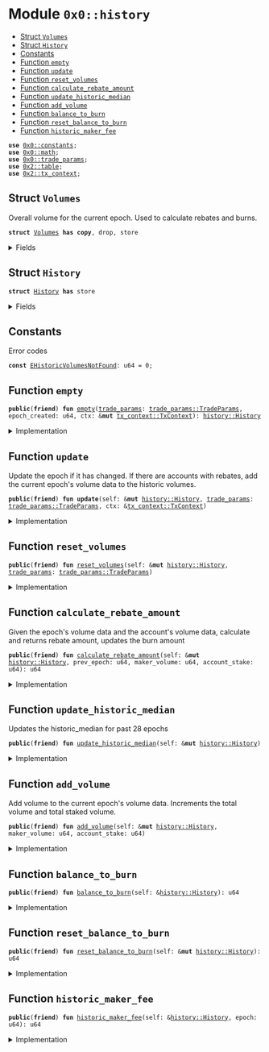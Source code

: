 
<a name="0x0_history"></a>

# Module `0x0::history`



-  [Struct `Volumes`](#0x0_history_Volumes)
-  [Struct `History`](#0x0_history_History)
-  [Constants](#@Constants_0)
-  [Function `empty`](#0x0_history_empty)
-  [Function `update`](#0x0_history_update)
-  [Function `reset_volumes`](#0x0_history_reset_volumes)
-  [Function `calculate_rebate_amount`](#0x0_history_calculate_rebate_amount)
-  [Function `update_historic_median`](#0x0_history_update_historic_median)
-  [Function `add_volume`](#0x0_history_add_volume)
-  [Function `balance_to_burn`](#0x0_history_balance_to_burn)
-  [Function `reset_balance_to_burn`](#0x0_history_reset_balance_to_burn)
-  [Function `historic_maker_fee`](#0x0_history_historic_maker_fee)


<pre><code><b>use</b> <a href="constants.md#0x0_constants">0x0::constants</a>;
<b>use</b> <a href="math.md#0x0_math">0x0::math</a>;
<b>use</b> <a href="trade_params.md#0x0_trade_params">0x0::trade_params</a>;
<b>use</b> <a href="dependencies/sui-framework/table.md#0x2_table">0x2::table</a>;
<b>use</b> <a href="dependencies/sui-framework/tx_context.md#0x2_tx_context">0x2::tx_context</a>;
</code></pre>



<a name="0x0_history_Volumes"></a>

## Struct `Volumes`

Overall volume for the current epoch. Used to calculate rebates and burns.


<pre><code><b>struct</b> <a href="history.md#0x0_history_Volumes">Volumes</a> <b>has</b> <b>copy</b>, drop, store
</code></pre>



<details>
<summary>Fields</summary>


<dl>
<dt>
<code>total_volume: u64</code>
</dt>
<dd>

</dd>
<dt>
<code>total_staked_volume: u64</code>
</dt>
<dd>

</dd>
<dt>
<code>total_fees_collected: u64</code>
</dt>
<dd>

</dd>
<dt>
<code>historic_median: u64</code>
</dt>
<dd>

</dd>
<dt>
<code><a href="trade_params.md#0x0_trade_params">trade_params</a>: <a href="trade_params.md#0x0_trade_params_TradeParams">trade_params::TradeParams</a></code>
</dt>
<dd>

</dd>
</dl>


</details>

<a name="0x0_history_History"></a>

## Struct `History`



<pre><code><b>struct</b> <a href="history.md#0x0_history_History">History</a> <b>has</b> store
</code></pre>



<details>
<summary>Fields</summary>


<dl>
<dt>
<code>epoch: u64</code>
</dt>
<dd>

</dd>
<dt>
<code>epoch_created: u64</code>
</dt>
<dd>

</dd>
<dt>
<code>volumes: <a href="history.md#0x0_history_Volumes">history::Volumes</a></code>
</dt>
<dd>

</dd>
<dt>
<code>historic_volumes: <a href="dependencies/sui-framework/table.md#0x2_table_Table">table::Table</a>&lt;u64, <a href="history.md#0x0_history_Volumes">history::Volumes</a>&gt;</code>
</dt>
<dd>

</dd>
<dt>
<code>balance_to_burn: u64</code>
</dt>
<dd>

</dd>
</dl>


</details>

<a name="@Constants_0"></a>

## Constants


<a name="0x0_history_EHistoricVolumesNotFound"></a>

Error codes


<pre><code><b>const</b> <a href="history.md#0x0_history_EHistoricVolumesNotFound">EHistoricVolumesNotFound</a>: u64 = 0;
</code></pre>



<a name="0x0_history_empty"></a>

## Function `empty`



<pre><code><b>public</b>(<b>friend</b>) <b>fun</b> <a href="history.md#0x0_history_empty">empty</a>(<a href="trade_params.md#0x0_trade_params">trade_params</a>: <a href="trade_params.md#0x0_trade_params_TradeParams">trade_params::TradeParams</a>, epoch_created: u64, ctx: &<b>mut</b> <a href="dependencies/sui-framework/tx_context.md#0x2_tx_context_TxContext">tx_context::TxContext</a>): <a href="history.md#0x0_history_History">history::History</a>
</code></pre>



<details>
<summary>Implementation</summary>


<pre><code><b>public</b>(package) <b>fun</b> <a href="history.md#0x0_history_empty">empty</a>(
    <a href="trade_params.md#0x0_trade_params">trade_params</a>: TradeParams,
    epoch_created: u64,
    ctx: &<b>mut</b> TxContext,
): <a href="history.md#0x0_history_History">History</a> {
    <b>let</b> volumes = <a href="history.md#0x0_history_Volumes">Volumes</a> {
        total_volume: 0,
        total_staked_volume: 0,
        total_fees_collected: 0,
        historic_median: 0,
        <a href="trade_params.md#0x0_trade_params">trade_params</a>,
    };
    <b>let</b> <b>mut</b> <a href="history.md#0x0_history">history</a> = <a href="history.md#0x0_history_History">History</a> {
        epoch: ctx.epoch(),
        epoch_created,
        volumes,
        historic_volumes: <a href="dependencies/sui-framework/table.md#0x2_table_new">table::new</a>(ctx),
        balance_to_burn: 0,
    };
    <a href="history.md#0x0_history">history</a>.historic_volumes.add(ctx.epoch(), volumes);

    <a href="history.md#0x0_history">history</a>
}
</code></pre>



</details>

<a name="0x0_history_update"></a>

## Function `update`

Update the epoch if it has changed.
If there are accounts with rebates, add the current epoch's volume data to the historic volumes.


<pre><code><b>public</b>(<b>friend</b>) <b>fun</b> <b>update</b>(self: &<b>mut</b> <a href="history.md#0x0_history_History">history::History</a>, <a href="trade_params.md#0x0_trade_params">trade_params</a>: <a href="trade_params.md#0x0_trade_params_TradeParams">trade_params::TradeParams</a>, ctx: &<a href="dependencies/sui-framework/tx_context.md#0x2_tx_context_TxContext">tx_context::TxContext</a>)
</code></pre>



<details>
<summary>Implementation</summary>


<pre><code><b>public</b>(package) <b>fun</b> <b>update</b>(
    self: &<b>mut</b> <a href="history.md#0x0_history_History">History</a>,
    <a href="trade_params.md#0x0_trade_params">trade_params</a>: TradeParams,
    ctx: &TxContext,
) {
    <b>let</b> epoch = ctx.epoch();
    <b>if</b> (self.epoch == epoch) <b>return</b>;
    <b>if</b> (self.historic_volumes.contains(self.epoch)) {
        self.historic_volumes.remove(self.epoch);
    };
    self.<a href="history.md#0x0_history_update_historic_median">update_historic_median</a>();
    self.historic_volumes.add(self.epoch, self.volumes);

    self.epoch = epoch;
    self.<a href="history.md#0x0_history_reset_volumes">reset_volumes</a>(<a href="trade_params.md#0x0_trade_params">trade_params</a>);
    self.historic_volumes.add(self.epoch, self.volumes);
}
</code></pre>



</details>

<a name="0x0_history_reset_volumes"></a>

## Function `reset_volumes`



<pre><code><b>public</b>(<b>friend</b>) <b>fun</b> <a href="history.md#0x0_history_reset_volumes">reset_volumes</a>(self: &<b>mut</b> <a href="history.md#0x0_history_History">history::History</a>, <a href="trade_params.md#0x0_trade_params">trade_params</a>: <a href="trade_params.md#0x0_trade_params_TradeParams">trade_params::TradeParams</a>)
</code></pre>



<details>
<summary>Implementation</summary>


<pre><code><b>public</b>(package) <b>fun</b> <a href="history.md#0x0_history_reset_volumes">reset_volumes</a>(
    self: &<b>mut</b> <a href="history.md#0x0_history_History">History</a>,
    <a href="trade_params.md#0x0_trade_params">trade_params</a>: TradeParams,
) {
    self.volumes = <a href="history.md#0x0_history_Volumes">Volumes</a> {
        total_volume: 0,
        total_staked_volume: 0,
        total_fees_collected: 0,
        historic_median: 0,
        <a href="trade_params.md#0x0_trade_params">trade_params</a>,
    };
}
</code></pre>



</details>

<a name="0x0_history_calculate_rebate_amount"></a>

## Function `calculate_rebate_amount`

Given the epoch's volume data and the account's volume data,
calculate and returns rebate amount, updates the burn amount


<pre><code><b>public</b>(<b>friend</b>) <b>fun</b> <a href="history.md#0x0_history_calculate_rebate_amount">calculate_rebate_amount</a>(self: &<b>mut</b> <a href="history.md#0x0_history_History">history::History</a>, prev_epoch: u64, maker_volume: u64, account_stake: u64): u64
</code></pre>



<details>
<summary>Implementation</summary>


<pre><code><b>public</b>(package) <b>fun</b> <a href="history.md#0x0_history_calculate_rebate_amount">calculate_rebate_amount</a>(
    self: &<b>mut</b> <a href="history.md#0x0_history_History">History</a>,
    prev_epoch: u64,
    maker_volume: u64,
    account_stake: u64,
): u64 {
    <b>assert</b>!(self.historic_volumes.contains(prev_epoch), <a href="history.md#0x0_history_EHistoricVolumesNotFound">EHistoricVolumesNotFound</a>);
    <b>let</b> volumes = &<b>mut</b> self.historic_volumes[prev_epoch];
    <b>if</b> (volumes.<a href="trade_params.md#0x0_trade_params">trade_params</a>.stake_required() &gt; account_stake) <b>return</b> 0;

    <b>let</b> other_maker_liquidity = volumes.total_volume - maker_volume;
    <b>let</b> maker_rebate_percentage = <b>if</b> (volumes.historic_median &gt; 0) {
        <a href="constants.md#0x0_constants_float_scaling">constants::float_scaling</a>() - <a href="math.md#0x0_math_min">math::min</a>(<a href="constants.md#0x0_constants_float_scaling">constants::float_scaling</a>(), <a href="math.md#0x0_math_div">math::div</a>(other_maker_liquidity, volumes.historic_median))
    } <b>else</b> {
        0
    };
    <b>let</b> maker_volume_proportion = <a href="math.md#0x0_math_div">math::div</a>(maker_volume, volumes.total_staked_volume);
    <b>let</b> maker_fee_proportion = <a href="math.md#0x0_math_mul">math::mul</a>(maker_volume_proportion, volumes.total_fees_collected);
    <b>let</b> maker_rebate = <a href="math.md#0x0_math_mul">math::mul</a>(maker_rebate_percentage, maker_fee_proportion);
    <b>let</b> maker_burn = maker_fee_proportion - maker_rebate;

    self.balance_to_burn = self.balance_to_burn + maker_burn;

    maker_rebate
}
</code></pre>



</details>

<a name="0x0_history_update_historic_median"></a>

## Function `update_historic_median`

Updates the historic_median for past 28 epochs


<pre><code><b>public</b>(<b>friend</b>) <b>fun</b> <a href="history.md#0x0_history_update_historic_median">update_historic_median</a>(self: &<b>mut</b> <a href="history.md#0x0_history_History">history::History</a>)
</code></pre>



<details>
<summary>Implementation</summary>


<pre><code><b>public</b>(package) <b>fun</b> <a href="history.md#0x0_history_update_historic_median">update_historic_median</a>(
    self: &<b>mut</b> <a href="history.md#0x0_history_History">History</a>,
) {
    <b>let</b> epochs_since_creation = self.epoch - self.epoch_created;
    <b>if</b> (epochs_since_creation &lt; <a href="constants.md#0x0_constants_phase_out_epochs">constants::phase_out_epochs</a>()) {
        self.volumes.historic_median = <a href="constants.md#0x0_constants_max_u64">constants::max_u64</a>();
        <b>return</b>
    };
    <b>let</b> <b>mut</b> median_vec = <a href="dependencies/move-stdlib/vector.md#0x1_vector">vector</a>&lt;u64&gt;[];
    <b>let</b> <b>mut</b> i = self.epoch - <a href="constants.md#0x0_constants_phase_out_epochs">constants::phase_out_epochs</a>();
    <b>while</b> (i &lt; self.epoch) {
        <b>if</b> (self.historic_volumes.contains(i)) {
            median_vec.push_back(self.historic_volumes[i].total_volume);
        } <b>else</b> {
            median_vec.push_back(0);
        };
        i = i + 1;
    };

    self.volumes.historic_median = <a href="math.md#0x0_math_median">math::median</a>(median_vec);
}
</code></pre>



</details>

<a name="0x0_history_add_volume"></a>

## Function `add_volume`

Add volume to the current epoch's volume data.
Increments the total volume and total staked volume.


<pre><code><b>public</b>(<b>friend</b>) <b>fun</b> <a href="history.md#0x0_history_add_volume">add_volume</a>(self: &<b>mut</b> <a href="history.md#0x0_history_History">history::History</a>, maker_volume: u64, account_stake: u64)
</code></pre>



<details>
<summary>Implementation</summary>


<pre><code><b>public</b>(package) <b>fun</b> <a href="history.md#0x0_history_add_volume">add_volume</a>(
    self: &<b>mut</b> <a href="history.md#0x0_history_History">History</a>,
    maker_volume: u64,
    account_stake: u64,
) {
    <b>if</b> (maker_volume == 0) <b>return</b>;

    self.volumes.total_volume = self.volumes.total_volume + maker_volume;
    <b>if</b> (account_stake &gt; self.volumes.<a href="trade_params.md#0x0_trade_params">trade_params</a>.stake_required()) {
        self.volumes.total_staked_volume = self.volumes.total_staked_volume + maker_volume;
    };
}
</code></pre>



</details>

<a name="0x0_history_balance_to_burn"></a>

## Function `balance_to_burn`



<pre><code><b>public</b>(<b>friend</b>) <b>fun</b> <a href="history.md#0x0_history_balance_to_burn">balance_to_burn</a>(self: &<a href="history.md#0x0_history_History">history::History</a>): u64
</code></pre>



<details>
<summary>Implementation</summary>


<pre><code><b>public</b>(package) <b>fun</b> <a href="history.md#0x0_history_balance_to_burn">balance_to_burn</a>(
    self: &<a href="history.md#0x0_history_History">History</a>,
): u64 {
    self.balance_to_burn
}
</code></pre>



</details>

<a name="0x0_history_reset_balance_to_burn"></a>

## Function `reset_balance_to_burn`



<pre><code><b>public</b>(<b>friend</b>) <b>fun</b> <a href="history.md#0x0_history_reset_balance_to_burn">reset_balance_to_burn</a>(self: &<b>mut</b> <a href="history.md#0x0_history_History">history::History</a>): u64
</code></pre>



<details>
<summary>Implementation</summary>


<pre><code><b>public</b>(package) <b>fun</b> <a href="history.md#0x0_history_reset_balance_to_burn">reset_balance_to_burn</a>(
    self: &<b>mut</b> <a href="history.md#0x0_history_History">History</a>,
): u64 {
    <b>let</b> balance_to_burn = self.balance_to_burn;
    self.balance_to_burn = 0;

    balance_to_burn
}
</code></pre>



</details>

<a name="0x0_history_historic_maker_fee"></a>

## Function `historic_maker_fee`



<pre><code><b>public</b>(<b>friend</b>) <b>fun</b> <a href="history.md#0x0_history_historic_maker_fee">historic_maker_fee</a>(self: &<a href="history.md#0x0_history_History">history::History</a>, epoch: u64): u64
</code></pre>



<details>
<summary>Implementation</summary>


<pre><code><b>public</b>(package) <b>fun</b> <a href="history.md#0x0_history_historic_maker_fee">historic_maker_fee</a>(
    self: &<a href="history.md#0x0_history_History">History</a>,
    epoch: u64,
): u64 {
    <b>assert</b>!(self.historic_volumes.contains(epoch), <a href="history.md#0x0_history_EHistoricVolumesNotFound">EHistoricVolumesNotFound</a>);

    self.historic_volumes[epoch].<a href="trade_params.md#0x0_trade_params">trade_params</a>.maker_fee()
}
</code></pre>



</details>
